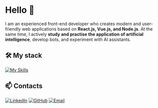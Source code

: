 # Hello 👋

I am an experienced front-end developer who creates modern and user-friendly web applications based on **React.js, Vue.js, and Node.js**.
At the same time, I actively **study and practise the application of artificial intelligence**, develop bots, and experiment with AI assistants.


## 🛠️ My stack
[![My Skills](https://skillicons.dev/icons?i=js,vuejs,react,nodejs,jest,jquery,html,css,scss,bootstrap,tailwind,git,github,figma,photoshop)](https://skillicons.dev)


## 📫 Contacts
[![LinkedIn](https://img.shields.io/badge/LinkedIn-0077B5?style=flat-square&logo=linkedin&logoColor=white)](https://www.linkedin.com/in/anatosiy-905905160) 
[![GitHub](https://img.shields.io/badge/GitHub-181717?style=flat-square&logo=github&logoColor=white)](https://github.com/iTosia) 
[![Email](https://img.shields.io/badge/Email-D14836?style=flat-square&logo=gmail&logoColor=white)](anatosiy.8@gmail.com)

